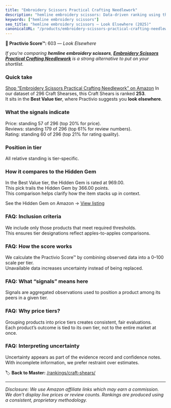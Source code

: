 ```yaml
---
title: "Embroidery Scissors Practical Crafting Needlework"
description: "hemline embroidery scissors: Data-driven ranking using the Practivio Score™. Positioned by quality, value, demand, findability, momentum."
keywords: ["hemline embroidery scissors"]
seo_title: "hemline embroidery scissors — Look Elsewhere (2025)"
canonicalURL: "/products/embroidery-scissors-practical-crafting-needlework-B0C3PX5TG7/"
---
```


**🚫 Practivio Score™:** 603 — _Look Elsewhere_


*If you're comparing **hemline embroidery scissors**, **[Embroidery Scissors Practical Crafting Needlework](https://www.amazon.com/dp/B0C3PX5TG7?tag=practivio-20)** is a strong alternative to put on your shortlist.*
### Quick take
[Shop “Embroidery Scissors Practical Crafting Needlework” on Amazon](https://www.amazon.com/dp/B0C3PX5TG7?tag=practivio-20)
In our dataset of 296 Craft Shearses, this Craft Shears is ranked **253**.  
It sits in the **Best Value tier**, where Practivio suggests you **look elsewhere**.

### What the signals indicate
Price: standing 57 of 296 (top 20% for price).  
Reviews: standing 179 of 296 (top 61% for review numbers).  
Rating: standing 60 of 296 (top 21% for rating quality).  

### Position in tier
All relative standing is tier-specific.

### How it compares to the Hidden Gem
In the Best Value tier, the Hidden Gem is rated at 969.00.  
This pick trails the Hidden Gem by 366.00 points.  
This comparison helps clarify how the item stacks up in context.  

See the Hidden Gem on Amazon → [View listing](https://www.amazon.com/dp/B07TT1SFYL?tag=practivio-20)

### FAQ: Inclusion criteria
We include only those products that meet required thresholds.  
This ensures tier designations reflect apples-to-apples comparisons.

### FAQ: How the score works
We calculate the Practivio Score™ by combining observed data into a 0–100 scale per tier.  
Unavailable data increases uncertainty instead of being replaced.

### FAQ: What “signals” means here
Signals are aggregated observations used to position a product among its peers in a given tier.

### FAQ: Why price tiers?
Grouping products into price tiers creates consistent, fair evaluations.  
Each product’s outcome is tied to its own tier, not to the entire market at once.

### FAQ: Interpreting uncertainty
Uncertainty appears as part of the evidence record and confidence notes.  
With incomplete information, we prefer restraint over estimates.


🏷️ **Back to Master:** [/rankings/craft-shears/](/rankings/craft-shears/)

---
_Disclosure: We use Amazon affiliate links which may earn a commission. We don’t display live prices or review counts. Rankings are produced using a consistent, proprietary methodology._
